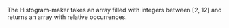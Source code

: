The Histogram-maker takes an array filled with integers between [2, 12] and returns an array with relative occurrences.
